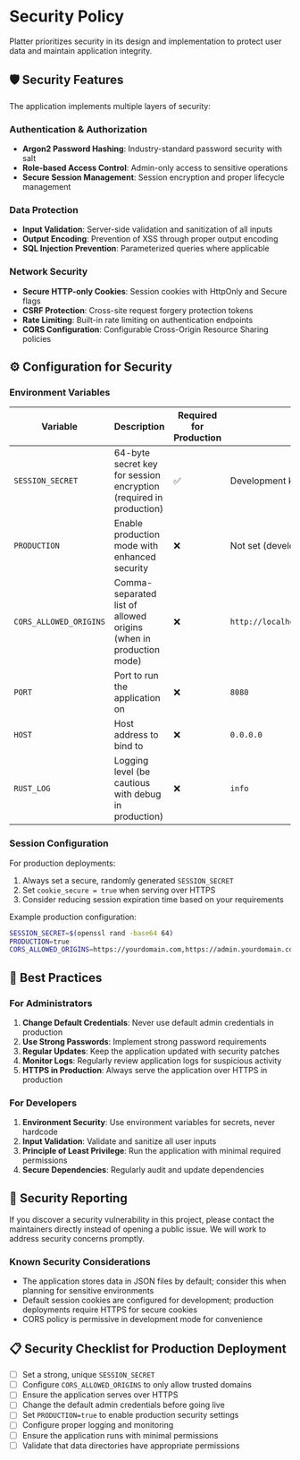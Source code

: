 # Security Policy

Platter prioritizes security in its design and implementation to protect user data and maintain application integrity.

## 🛡️ Security Features

The application implements multiple layers of security:

### Authentication & Authorization
- **Argon2 Password Hashing**: Industry-standard password security with salt
- **Role-based Access Control**: Admin-only access to sensitive operations
- **Secure Session Management**: Session encryption and proper lifecycle management

### Data Protection
- **Input Validation**: Server-side validation and sanitization of all inputs
- **Output Encoding**: Prevention of XSS through proper output encoding
- **SQL Injection Prevention**: Parameterized queries where applicable

### Network Security
- **Secure HTTP-only Cookies**: Session cookies with HttpOnly and Secure flags
- **CSRF Protection**: Cross-site request forgery protection tokens
- **Rate Limiting**: Built-in rate limiting on authentication endpoints
- **CORS Configuration**: Configurable Cross-Origin Resource Sharing policies

## ⚙️ Configuration for Security

### Environment Variables

| Variable              | Description                                                                 | Required for Production | Default Value                             |
|-----------------------|-----------------------------------------------------------------------------|-------------------------|-------------------------------------------|
| `SESSION_SECRET`      | 64-byte secret key for session encryption (required in production)          | ✅                      | Development key (insecure)                |
| `PRODUCTION`          | Enable production mode with enhanced security                               | ❌                      | Not set (development mode)                |
| `CORS_ALLOWED_ORIGINS`| Comma-separated list of allowed origins (when in production mode)           | ❌                      | `http://localhost:8080,http://127.0.0.1:8080` |
| `PORT`                | Port to run the application on                                              | ❌                      | `8080`                                    |
| `HOST`                | Host address to bind to                                                     | ❌                      | `0.0.0.0`                                 |
| `RUST_LOG`            | Logging level (be cautious with debug in production)                        | ❌                      | `info`                                    |

### Session Configuration

For production deployments:
1. Always set a secure, randomly generated `SESSION_SECRET`
2. Set `cookie_secure = true` when serving over HTTPS
3. Consider reducing session expiration time based on your requirements

Example production configuration:
```bash
SESSION_SECRET=$(openssl rand -base64 64)
PRODUCTION=true
CORS_ALLOWED_ORIGINS=https://yourdomain.com,https://admin.yourdomain.com
```

## 🔐 Best Practices

### For Administrators

1. **Change Default Credentials**: Never use default admin credentials in production
2. **Use Strong Passwords**: Implement strong password requirements
3. **Regular Updates**: Keep the application updated with security patches
4. **Monitor Logs**: Regularly review application logs for suspicious activity
5. **HTTPS in Production**: Always serve the application over HTTPS in production

### For Developers

1. **Environment Security**: Use environment variables for secrets, never hardcode
2. **Input Validation**: Validate and sanitize all user inputs
3. **Principle of Least Privilege**: Run the application with minimal required permissions
4. **Secure Dependencies**: Regularly audit and update dependencies

## 🚨 Security Reporting

If you discover a security vulnerability in this project, please contact the maintainers directly instead of opening a public issue. We will work to address security concerns promptly.

### Known Security Considerations
- The application stores data in JSON files by default; consider this when planning for sensitive environments
- Default session cookies are configured for development; production deployments require HTTPS for secure cookies
- CORS policy is permissive in development mode for convenience

## 📋 Security Checklist for Production Deployment

- [ ] Set a strong, unique `SESSION_SECRET`
- [ ] Configure `CORS_ALLOWED_ORIGINS` to only allow trusted domains
- [ ] Ensure the application serves over HTTPS
- [ ] Change the default admin credentials before going live
- [ ] Set `PRODUCTION=true` to enable production security settings
- [ ] Configure proper logging and monitoring
- [ ] Ensure the application runs with minimal permissions
- [ ] Validate that data directories have appropriate permissions